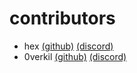 # contributors
- hex [(github)](https://github.com/dr-hextanium) [(discord)](https://discord.com/users/280024224121356288)
- 0verkil [(github)](https://github.com/0verkil) [(discord)](https://discord.com/users/671902633430089748)